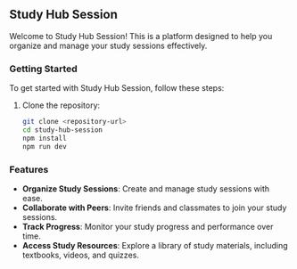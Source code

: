 ## Study Hub Session

Welcome to Study Hub Session! This is a platform designed to help you organize and manage your study sessions effectively.

### Getting Started

To get started with Study Hub Session, follow these steps:

1. Clone the repository:

   ```bash
   git clone <repository-url>
   cd study-hub-session
   npm install
   npm run dev
   ```

### Features

*   **Organize Study Sessions**: Create and manage study sessions with ease.
*   **Collaborate with Peers**: Invite friends and classmates to join your study sessions.
*   **Track Progress**: Monitor your study progress and performance over time.
*   **Access Study Resources**: Explore a library of study materials, including textbooks, videos, and quizzes.
